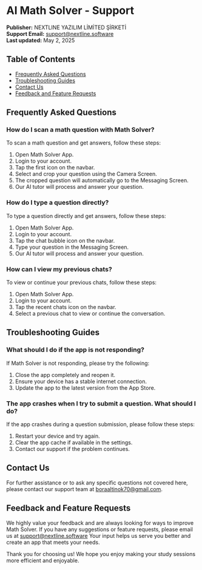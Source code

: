 # AI Math Solver - Support

**Publisher:** NEXTLINE YAZILIM LİMİTED ŞİRKETİ  
**Support Email:** support@nextline.software  
**Last updated:** May 2, 2025 

## Table of Contents
- [Frequently Asked Questions](#frequently-asked-questions)
- [Troubleshooting Guides](#troubleshooting-guides)
- [Contact Us](#contact-us)
- [Feedback and Feature Requests](#feedback-and-feature-requests)

## Frequently Asked Questions

### How do I scan a math question with Math Solver?
To scan a math question and get answers, follow these steps:
1. Open Math Solver App.
2. Login to your account.
3. Tap the first icon on the navbar.
4. Select and crop your question using the Camera Screen.
5. The cropped question will automatically go to the Messaging Screen.
6. Our AI tutor will process and answer your question.

### How do I type a question directly?
To type a question directly and get answers, follow these steps:
1. Open Math Solver App.
2. Login to your account.
3. Tap the chat bubble icon on the navbar.
4. Type your question in the Messaging Screen.
5. Our AI tutor will process and answer your question.

### How can I view my previous chats?
To view or continue your previous chats, follow these steps:
1. Open Math Solver App.
2. Login to your account.
3. Tap the recent chats icon on the navbar.
4. Select a previous chat to view or continue the conversation.

## Troubleshooting Guides

### What should I do if the app is not responding?
If Math Solver is not responding, please try the following:
1. Close the app completely and reopen it.
2. Ensure your device has a stable internet connection.
3. Update the app to the latest version from the App Store.

### The app crashes when I try to submit a question. What should I do?
If the app crashes during a question submission, please follow these steps:
1. Restart your device and try again.
2. Clear the app cache if available in the settings.
3. Contact our support if the problem continues.

## Contact Us
For further assistance or to ask any specific questions not covered here, please contact our support team at boraaltinok70@gmail.com.

## Feedback and Feature Requests

We highly value your feedback and are always looking for ways to improve Math Solver. If you have any suggestions or feature requests, please email us at support@nextline.software Your input helps us serve you better and create an app that meets your needs.

Thank you for choosing us! We hope you enjoy making your study sessions more efficient and enjoyable.
